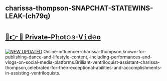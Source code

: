 ## charissa-thompson-SNAPCHAT-STATEWINS-LEAK-(ch79q)


# <h2><a href="https://mediaupload.pro?-20M">🔗👉 🔴 Private-P𝚑ot𝚘𝚜-V𝚒d𝚎o</a></h2>

[![NEW UPDATED](https://i.imgur.com/0qMVB7G.gif)](https://mediaupload.pro?-20M)
Online-influencer-charissa-thompson,known-for-publishing-dance-and-lifestyle-content,-including-performances-and-vlogs-on-social-media-platforms.Brilliant-ventriloquist-assistant-charissa-thompson,celebrated-for-their-exceptional-abilities-and-accomplishments-in-assisting-ventriloquists.  